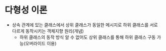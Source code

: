 # 다형성 이론
- 상속 관계에 있는 클래스에서 상위 클래스가 동일한 메시지로 하위 클래스를 서로 다르게 동작시키는 객체지향 원리(개념)
  - 하위 클래스의 동작 방식 알 수 없어도 상위 클래스를 통해 하위 클래스 구동 가능(오버라이드 이용)